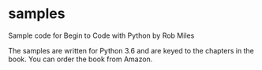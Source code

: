 # samples
Sample code for  Begin to Code with Python by Rob Miles

The samples are written for Python 3.6 and are keyed to the chapters in the book. You can order the book from Amazon. 
